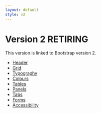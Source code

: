 ```yaml
---
layout: default
style: v2
---
```


<div class="page-header">
    <h1>Version 2 <span class="label label-retirement">RETIRING</span></h1>
</div>

<p>This version is linked to Bootstrap version 2.</p>

<ul class="list-group list-contents list-contents-bottom-divider">
    <li class="list-group-item"><a href="header">Header</a></li>
    <li class="list-group-item"><a href="grid">Grid</a></li>
    <li class="list-group-item"><a href="typography">Typography</a></li>
    <li class="list-group-item"><a href="colour">Colours</a></li>
    <li class="list-group-item"><a href="tables">Tables</a></li>
    <li class="list-group-item"><a href="panels">Panels</a></li>
    <li class="list-group-item"><a href="tabs">Tabs</a></li>
    <li class="list-group-item"><a href="forms">Forms</a></li>
    <li class="list-group-item"><a href="accessibility">Accessibility</a></li>
</ul>